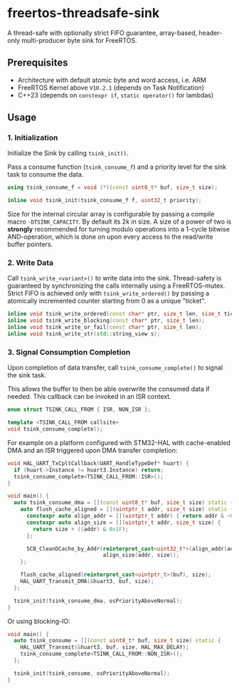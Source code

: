 # freertos-threadsafe-sink

A thread-safe with optionally strict FIFO guarantee, array-based, header-only
multi-producer byte sink for FreeRTOS.

## Prerequisites

- Architecture with default atomic byte and word access, i.e. ARM
- FreeRTOS Kernel above `V10.2.1` (depends on Task Notification)
- C++23 (depends on `constexpr if`, `static operator()` for lambdas)

## Usage

### 1. Initialization

Initialize the Sink by calling `tsink_init()`.

Pass a consume function (`tsink_consume_f`) and a priority level for the sink
task to consume the data.

```cpp
using tsink_consume_f = void (*)(const uint8_t* buf, size_t size);

inline void tsink_init(tsink_consume_f f, uint32_t priority);
```

Size for the internal circular array is configurable by passing a compile macro
`-DTSINK_CAPACITY`. By default its 2k in size. A size of a power of two is
**strongly** recommended for turning modulo operations into a 1-cycle bitwise
AND-operation, which is done on upon every access to the read/write buffer
pointers.

### 2. Write Data

Call `tsink_write_<variant>()` to write data into the sink. Thread-safety is
guaranteed by synchronizing the calls internally using a FreeRTOS-mutex. Strict
FIFO is achieved only with `tsink_write_ordered()` by passing a atomically
incremented counter starting from 0 as a unique "ticket".

```cpp
inline void tsink_write_ordered(const char* ptr, size_t len, size_t ticket);
inline void tsink_write_blocking(const char* ptr, size_t len);
inline void tsink_write_or_fail(const char* ptr, size_t len);
inline void tsink_write_str(std::string_view s);
```

### 3. Signal Consumption Completion

Upon completion of data transfer, call `tsink_consume_complete()` to signal
the sink task.

This allows the buffer to then be able overwrite the consumed data if needed.
This callback can be invoked in an ISR context.

```cpp
enum struct TSINK_CALL_FROM { ISR, NON_ISR };

template <TSINK_CALL_FROM callsite>
void tsink_consume_complete();
```

For example on a platform configured with STM32-HAL with cache-enabled DMA and
an ISR triggered upon DMA transfer completion:

```cpp
void HAL_UART_TxCpltCallback(UART_HandleTypeDef* huart) {
  if (huart->Instance != huart3.Instance) return;
  tsink_consume_complete<TSINK_CALL_FROM::ISR>();
}

void main() {
  auto tsink_consume_dma = [](const uint8_t* buf, size_t size) static {
    auto flush_cache_aligned = [](uintptr_t addr, size_t size) static {
      constexpr auto align_addr = [](uintptr_t addr) { return addr & ~0x1F; };
      constexpr auto align_size = [](uintptr_t addr, size_t size) {
        return size + ((addr) & 0x1F);
      };

      SCB_CleanDCache_by_Addr(reinterpret_cast<uint32_t*>(align_addr(addr)),
                              align_size(addr, size));
    };

    flush_cache_aligned(reinterpret_cast<uintptr_t>(buf), size);
    HAL_UART_Transmit_DMA(&huart3, buf, size);
  };

  tsink_init(tsink_consume_dma, osPriorityAboveNormal);
}
```

Or using blocking-IO:

```cpp
void main() {
  auto tsink_consume = [](const uint8_t* buf, size_t size) static {
    HAL_UART_Transmit(&huart3, buf, size, HAL_MAX_DELAY);
    tsink_consume_complete<TSINK_CALL_FROM::NON_ISR>();
  };

  tsink_init(tsink_consume, osPriorityAboveNormal);
}
```
